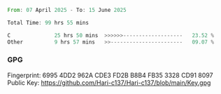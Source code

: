 <!--START_SECTION:waka-->

```rust
From: 07 April 2025 - To: 15 June 2025

Total Time: 99 hrs 55 mins

C              25 hrs 50 mins  >>>>>>-------------------   23.52 %
Other          9 hrs 57 mins   >>-----------------------   09.07 %
```

<!--END_SECTION:waka-->

### GPG <br />
Fingerprint:     6995 4DD2 962A CDE3 FD2B B8B4 FB35 3328 CD91 8097 <br />
Public Key:      https://github.com/Hari-c137/Hari-c137/blob/main/Key.gpg
